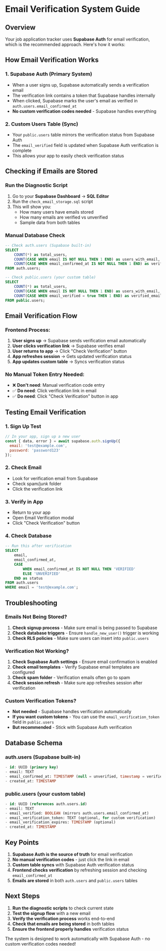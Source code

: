 # Email Verification System Guide

## Overview

Your job application tracker uses **Supabase Auth** for email verification, which is the recommended approach. Here's how it works:

## How Email Verification Works

### 1. **Supabase Auth (Primary System)**
- When a user signs up, Supabase automatically sends a verification email
- The verification link contains a token that Supabase handles internally
- When clicked, Supabase marks the user's email as verified in `auth.users.email_confirmed_at`
- **No custom verification codes needed** - Supabase handles everything

### 2. **Custom Users Table (Sync)**
- Your `public.users` table mirrors the verification status from Supabase Auth
- The `email_verified` field is updated when Supabase Auth verification is complete
- This allows your app to easily check verification status

## Checking if Emails are Stored

### Run the Diagnostic Script

1. Go to your **Supabase Dashboard** → **SQL Editor**
2. Run the `check_email_storage.sql` script
3. This will show you:
   - How many users have emails stored
   - How many emails are verified vs unverified
   - Sample data from both tables

### Manual Database Check

```sql
-- Check auth.users (Supabase built-in)
SELECT 
    COUNT(*) as total_users,
    COUNT(CASE WHEN email IS NOT NULL THEN 1 END) as users_with_email,
    COUNT(CASE WHEN email_confirmed_at IS NOT NULL THEN 1 END) as verified_emails
FROM auth.users;

-- Check public.users (your custom table)
SELECT 
    COUNT(*) as total_users,
    COUNT(CASE WHEN email IS NOT NULL THEN 1 END) as users_with_email,
    COUNT(CASE WHEN email_verified = true THEN 1 END) as verified_emails
FROM public.users;
```

## Email Verification Flow

### Frontend Process:
1. **User signs up** → Supabase sends verification email automatically
2. **User clicks verification link** → Supabase verifies email
3. **User returns to app** → Click "Check Verification" button
4. **App refreshes session** → Gets updated verification status
5. **App updates custom table** → Syncs verification status

### No Manual Token Entry Needed:
- ❌ **Don't need**: Manual verification code entry
- ✅ **Do need**: Click verification link in email
- ✅ **Do need**: Click "Check Verification" button in app

## Testing Email Verification

### 1. **Sign Up Test**
```javascript
// In your app, sign up a new user
const { data, error } = await supabase.auth.signUp({
  email: 'test@example.com',
  password: 'password123'
});
```

### 2. **Check Email**
- Look for verification email from Supabase
- Check spam/junk folder
- Click the verification link

### 3. **Verify in App**
- Return to your app
- Open Email Verification modal
- Click "Check Verification" button

### 4. **Check Database**
```sql
-- Run this after verification
SELECT 
    email,
    email_confirmed_at,
    CASE 
        WHEN email_confirmed_at IS NOT NULL THEN 'VERIFIED'
        ELSE 'UNVERIFIED'
    END as status
FROM auth.users 
WHERE email = 'test@example.com';
```

## Troubleshooting

### Emails Not Being Stored?
1. **Check signup process** - Make sure email is being passed to Supabase
2. **Check database triggers** - Ensure `handle_new_user()` trigger is working
3. **Check RLS policies** - Make sure users can insert into `public.users`

### Verification Not Working?
1. **Check Supabase Auth settings** - Ensure email confirmation is enabled
2. **Check email templates** - Verify Supabase email templates are configured
3. **Check spam folder** - Verification emails often go to spam
4. **Check session refresh** - Make sure app refreshes session after verification

### Custom Verification Tokens?
- **Not needed** - Supabase handles verification automatically
- **If you want custom tokens** - You can use the `email_verification_token` field in `public.users`
- **But recommended** - Stick with Supabase Auth verification

## Database Schema

### auth.users (Supabase built-in)
```sql
- id: UUID (primary key)
- email: TEXT
- email_confirmed_at: TIMESTAMP (null = unverified, timestamp = verified)
- created_at: TIMESTAMP
```

### public.users (your custom table)
```sql
- id: UUID (references auth.users.id)
- email: TEXT
- email_verified: BOOLEAN (mirrors auth.users.email_confirmed_at)
- email_verification_token: TEXT (optional, for custom verification)
- email_verification_expires: TIMESTAMP (optional)
- created_at: TIMESTAMP
```

## Key Points

1. **Supabase Auth is the source of truth** for email verification
2. **No manual verification codes** - just click the link in email
3. **Custom table syncs** with Supabase Auth verification status
4. **Frontend checks verification** by refreshing session and checking `email_confirmed_at`
5. **Emails are stored** in both `auth.users` and `public.users` tables

## Next Steps

1. **Run the diagnostic scripts** to check current state
2. **Test the signup flow** with a new email
3. **Verify the verification process** works end-to-end
4. **Check that emails are being stored** in both tables
5. **Ensure the frontend properly handles** verification status

The system is designed to work automatically with Supabase Auth - no custom verification codes needed!
